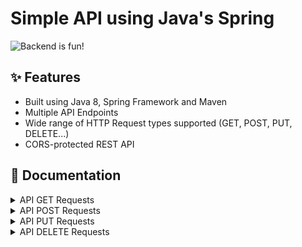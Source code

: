 # Simple API using Java's Spring

![Backend is fun!](https://user-images.githubusercontent.com/16636086/167956445-d3cd7afb-8d0b-4fc5-be87-96c4613d5f43.png)

## ✨ Features

* Built using Java 8, Spring Framework and Maven
* Multiple API Endpoints
* Wide range of HTTP Request types supported (GET, POST, PUT, DELETE...)
* CORS-protected REST API

## 📃 Documentation

<details>
  <summary>API GET Requests</summary>
  

#### GET /rooms

Returns a comma-separated string with the available rooms

---

#### GET /rooms/{id}

Returns a JSON-formatted object containing the room selected with the id assignation on the request

---

#### GET /films

Returns a comma-separated string with the available films

---

#### GET /films/{id}

Returns a JSON-formatted object containing the film selected with the id assignation on the request

---



  
</details>



<details>
  <summary>API POST Requests</summary>
  

#### POST /films

Saves a film to the API Database specified as a JSON object on the Request's body


#### POST /rooms

Saves an room to the API Database specified as a JSON object on the Request's body



</details>



<details>
  <summary>API PUT Requests</summary>
  

#### PUT /films/{id}

Updates an already-existing film inside the API Database specified by it's id on the request w/the JSON-object in the request's body


#### PUT /rooms/{id}

Updates an already-existing room inside the API Database specified by it's id on the request w/the JSON-object in the request's body

  
</details>



<details>
  <summary>API DELETE Requests</summary>
  

#### DELETE /films/{id}

Deletes a film (Using it's id) from the API's Database specified by the request's id parameter

#### DELETE /rooms/{id}

Deletes an room (Using it's id) from the API's Database specified by the request's id parameter

  
</details>
